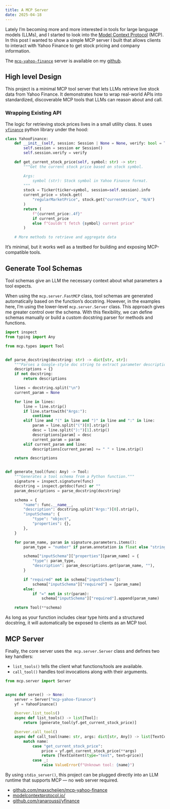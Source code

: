 ```yaml
---
title: A MCP Server
date: 2025-04-18
---
```


Lately I’m becoming more and more interested in tools for large language models (LLMs), and I started to look into the [Model Context Protocol](https://modelcontextprotocol.io/) (MCP). In this post I wanted to show a simple MCP server I built that allows clients to interact with Yahoo Finance to get stock pricing and company information.

The [`mcp-yahoo-finance`](https://github.com/maxscheijen/mcp-yahoo-finance) server is available on my [github](https://github.com/maxscheijen/mcp-yahoo-finance).

## High level Design

This project is a minimal MCP tool server that lets LLMs retrieve live stock data from Yahoo Finance. It demonstrates how to wrap real-world APIs into standardized, discoverable MCP tools that LLMs can reason about and call.

###  Wrapping Existing API

The logic for retrieving stock prices lives in a small utility class. It uses [`yfinance`](https://github.com/ranaroussi/yfinance) python library under the hood:

```python
class YahooFinance:
    def __init__(self, session: Session | None = None, verify: bool = True) -> None:
        self.session = session or Session()
        self.session.verify = verify

    def get_current_stock_price(self, symbol: str) -> str:
        """Get the current stock price based on stock symbol.

        Args:
            symbol (str): Stock symbol in Yahoo Finance format.
        """
        stock = Ticker(ticker=symbol, session=self.session).info
        current_price = stock.get(
            "regularMarketPrice", stock.get("currentPrice", "N/A")
        )
        return (
            f"{current_price:.4f}"
            if current_price
            else f"Couldn't fetch {symbol} current price"
        )

    # More methods to retrieve and aggregate data
```

It’s minimal, but it works well as a testbed for building and exposing MCP-compatible tools.

## Generate Tool Schemas

Tool schemas give an LLM the necessary context about what parameters a tool expects.

When using the `mcp.server.FastMCP` class, tool schemas are generated automatically based on the function’s docstring. However, in the examples here, I’m using the lower-level `mcp.server.Server` class. This approach gives me greater control over the schema. With this flexibility, we can define schemas manually or build a custom docstring parser for methods and functions.

```python
import inspect
from typing import Any

from mcp.types import Tool


def parse_docstring(docstring: str) -> dict[str, str]:
    """Parses a Google-style doc string to extract parameter descriptions."""
    descriptions = {}
    if not docstring:
        return descriptions

    lines = docstring.split("\n")
    current_param = None

    for line in lines:
        line = line.strip()
        if line.startswith("Args:"):
            continue
        elif line and "(" in line and ")" in line and ":" in line:
            param = line.split("(")[0].strip()
            desc = line.split("):")[1].strip()
            descriptions[param] = desc
            current_param = param
        elif current_param and line:
            descriptions[current_param] += " " + line.strip()

    return descriptions


def generate_tool(func: Any) -> Tool:
    """Generates a tool schema from a Python function."""
    signature = inspect.signature(func)
    docstring = inspect.getdoc(func) or ""
    param_descriptions = parse_docstring(docstring)

    schema = {
        "name": func.__name__,
        "description": docstring.split("Args:")[0].strip(),
        "inputSchema": {
            "type": "object",
            "properties": {},
        },
    }

    for param_name, param in signature.parameters.items():
        param_type = "number" if param.annotation is float else "string"

        schema["inputSchema"]["properties"][param_name] = {
            "type": param_type,
            "description": param_descriptions.get(param_name, ""),
        }

        if "required" not in schema["inputSchema"]:
            schema["inputSchema"]["required"] = [param_name]
        else:
            if "=" not in str(param):
                schema["inputSchema"]["required"].append(param_name)

    return Tool(**schema)
```

As long as your function includes clear type hints and a structured docstring, it will automatically be exposed to clients as an MCP tool.

## MCP Server

Finally, the core server uses the` mcp.server.Server` class and defines two key handlers:

- `list_tools()` tells the client what functions/tools are available.
- `call_tool()` handles tool invocations along with their arguments.

```python
from mcp.server import Server


async def serve() -> None:
    server = Server("mcp-yahoo-finance")
    yf = YahooFinance()

    @server.list_tools()
    async def list_tools() -> list[Tool]:
        return [generate_tool(yf.get_current_stock_price)]

    @server.call_tool()
    async def call_tool(name: str, args: dict[str, Any]) -> list[TextContent]:
        match name:
            case "get_current_stock_price":
                price = yf.get_current_stock_price(**args)
                return [TextContent(type="text", text=price)]
            case _:
                raise ValueError(f"Unknown tool: {name}")

```

By using `stdio_server()`, this project can be plugged directly into an LLM runtime that supports MCP — no web server required.

- [github.com/maxscheijen/mcp-yahoo-finance](https://github.com/maxscheijen/mcp-yahoo-finance)
- [modelcontextprotocol.io/](https://modelcontextprotocol.io/)
- [github.com/ranaroussi/yfinance](https://github.com/ranaroussi/yfinance)

